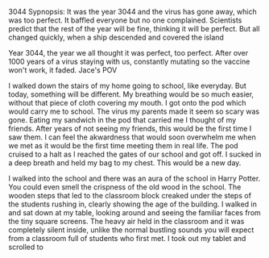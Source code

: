 3044
Sypnopsis: It was the year 3044 and the virus has gone away, which was too perfect. It baffled everyone but no one complained. Scientists predict that the rest of the year will be fine, thinking it will be perfect. But all changed quickly, when a ship descended and covered the island

Year 3044, the year we all thought it was perfect, too perfect.
After over 1000 years of a virus staying with us, constantly mutating so the vaccine won't work, it faded.
Jace's POV

I walked down the stairs of my home going to school, like everyday. But today, something will be different. My breathing would be so much easier, without that piece of cloth covering my mouth. I got onto the pod which would carry me to school. The virus my parents made it seem so scary was gone. Eating my sandwich in the pod that carried me I thought of my friends. After years of not seeing my friends, this would be the first time I saw them. I can feel the akwardness that would soon overwhelm me when we met as it would be the first time meeting them in real life. The pod cruised to a halt as I reached the gates of our school and got off. I sucked in a deep breath and held my bag to my chest. This would be a new day.

I walked into the school and there was an aura of the school in Harry Potter. You could even smell the crispness of the old wood in the school. The wooden steps that led to the classroom block creaked under the steps of the students rushing in, clearly showing the age of the building. I walked in and sat down at my table, looking around and seeing the familiar faces from the tiny square screens. The heavy air held in the classroom and it was completely silent inside, unlike the normal bustling sounds you will expect from a classroom full of students who first met. I took out my tablet and scrolled to
